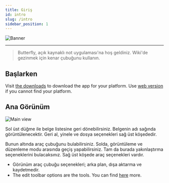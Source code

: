 ```yaml
---
title: Giriş
id: intro
slug: /intro
sidebar_position: 1
---
```


![Banner](/img/banner.png)

---

> Butterfly, açık kaynaklı not uygulaması'na hoş geldiniz.
> Wiki'de gezinmek için kenar çubuğunu kullanın.

## Başlarken

Visit [the downloads](/downloads) to download the app for your platform.
Use [web version](https://v2.butterfly.linwood.dev) if you cannot find your platform.

## Ana Görünüm

![Main view](main.png)

Sol üst düğme ile belge listesine geri dönebilirsiniz. Belgenin adı sağında görüntülenecektir. Geri al, yinele ve dosya seçenekleri sağ üst köşededir.

Bunun altında araç çubuğunu bulabilirsiniz. Solda, görüntüleme ve düzenleme modu arasında geçiş yapabilirsiniz. Tam da burada yakınlaştırma seçeneklerini bulacaksınız. Sağ üst köşede araç seçenekleri vardır.

- Görünüm araç çubuğu seçenekleri; arka plan, dışa aktarma ve kaydetmedir.
- The edit toolbar options are the tools. You can find [here](background) more.
